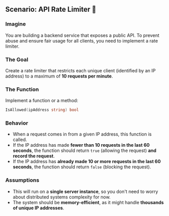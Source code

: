 ## Scenario: API Rate Limiter 🚦

### Imagine
You are building a backend service that exposes a public API. To prevent abuse and ensure fair usage for all clients, you need to implement a rate limiter.

### The Goal
Create a rate limiter that restricts each unique client (identified by an IP address) to a maximum of **10 requests per minute**.

### The Function
Implement a function or a method:

```go
IsAllowed(ipAddress string) bool
```

### Behavior
- When a request comes in from a given IP address, this function is called.
- If the IP address has made **fewer than 10 requests in the last 60 seconds**, the function should return `true` (allowing the request) **and record the request**.
- If the IP address has **already made 10 or more requests in the last 60 seconds**, the function should return `false` (blocking the request).

### Assumptions
- This will run on a **single server instance**, so you don't need to worry about distributed systems complexity for now.
- The system should be **memory-efficient**, as it might handle **thousands of unique IP addresses**.
